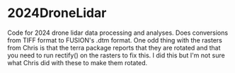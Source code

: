# 2024DroneLidar

Code for 2024 drone lidar data processing and analyses. Does conversions from TIFF format to FUSION's .dtm format.
One odd thing with the rasters from Chris is that the terra package reports that they are rotated and that you need to
run rectify() on the rasters to fix this. I did this but I'm not sure what Chris did with these to make them rotated.


